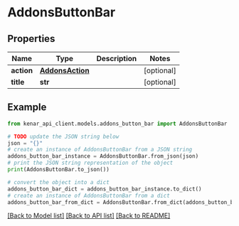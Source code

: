 # AddonsButtonBar


## Properties

Name | Type | Description | Notes
------------ | ------------- | ------------- | -------------
**action** | [**AddonsAction**](AddonsAction.md) |  | [optional] 
**title** | **str** |  | [optional] 

## Example

```python
from kenar_api_client.models.addons_button_bar import AddonsButtonBar

# TODO update the JSON string below
json = "{}"
# create an instance of AddonsButtonBar from a JSON string
addons_button_bar_instance = AddonsButtonBar.from_json(json)
# print the JSON string representation of the object
print(AddonsButtonBar.to_json())

# convert the object into a dict
addons_button_bar_dict = addons_button_bar_instance.to_dict()
# create an instance of AddonsButtonBar from a dict
addons_button_bar_from_dict = AddonsButtonBar.from_dict(addons_button_bar_dict)
```
[[Back to Model list]](../README.md#documentation-for-models) [[Back to API list]](../README.md#documentation-for-api-endpoints) [[Back to README]](../README.md)


